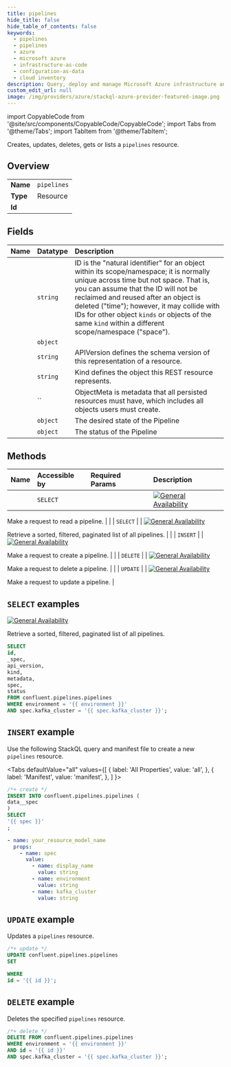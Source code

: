 ```yaml
---
title: pipelines
hide_title: false
hide_table_of_contents: false
keywords:
  - pipelines
  - pipelines
  - azure
  - microsoft azure
  - infrastructure-as-code
  - configuration-as-data
  - cloud inventory
description: Query, deploy and manage Microsoft Azure infrastructure and resources using SQL
custom_edit_url: null
image: /img/providers/azure/stackql-azure-provider-featured-image.png
---
```


import CopyableCode from '@site/src/components/CopyableCode/CopyableCode';
import Tabs from '@theme/Tabs';
import TabItem from '@theme/TabItem';

Creates, updates, deletes, gets or lists a <code>pipelines</code> resource.

## Overview
<table><tbody>
<tr><td><b>Name</b></td><td><code>pipelines</code></td></tr>
<tr><td><b>Type</b></td><td>Resource</td></tr>
<tr><td><b>Id</b></td><td><CopyableCode code="confluent.pipelines.pipelines" /></td></tr>
</tbody></table>

## Fields
| Name | Datatype | Description |
|:-----|:---------|:------------|
| <CopyableCode code="id" /> | `string` | ID is the "natural identifier" for an object within its scope/namespace; it is normally unique across time but not space. That is, you can assume that the ID will not be reclaimed and reused after an object is deleted ("time"); however, it may collide with IDs for other object `kinds` or objects of the same `kind` within a different scope/namespace ("space"). |
| <CopyableCode code="_spec" /> | `object` |  |
| <CopyableCode code="api_version" /> | `string` | APIVersion defines the schema version of this representation of a resource. |
| <CopyableCode code="kind" /> | `string` | Kind defines the object this REST resource represents. |
| <CopyableCode code="metadata" /> | `` | ObjectMeta is metadata that all persisted resources must have, which includes all objects users must create. |
| <CopyableCode code="spec" /> | `object` | The desired state of the Pipeline |
| <CopyableCode code="status" /> | `object` | The status of the Pipeline |

## Methods
| Name | Accessible by | Required Params | Description |
|:-----|:--------------|:----------------|:------------|
| <CopyableCode code="get_sd_v1pipeline" /> | `SELECT` | <CopyableCode code="environment, id, spec.kafka_cluster" /> | [![General Availability](https://img.shields.io/badge/Lifecycle%20Stage-General%20Availability-%2345c6e8)](#section/Versioning/API-Lifecycle-Policy)

Make a request to read a pipeline. |
| <CopyableCode code="list_sd_v1pipelines" /> | `SELECT` | <CopyableCode code="environment, spec.kafka_cluster" /> | [![General Availability](https://img.shields.io/badge/Lifecycle%20Stage-General%20Availability-%2345c6e8)](#section/Versioning/API-Lifecycle-Policy)

Retrieve a sorted, filtered, paginated list of all pipelines. |
| <CopyableCode code="create_sd_v1pipeline" /> | `INSERT` | <CopyableCode code="" /> | [![General Availability](https://img.shields.io/badge/Lifecycle%20Stage-General%20Availability-%2345c6e8)](#section/Versioning/API-Lifecycle-Policy)

Make a request to create a pipeline. |
| <CopyableCode code="delete_sd_v1pipeline" /> | `DELETE` | <CopyableCode code="environment, id, spec.kafka_cluster" /> | [![General Availability](https://img.shields.io/badge/Lifecycle%20Stage-General%20Availability-%2345c6e8)](#section/Versioning/API-Lifecycle-Policy)

Make a request to delete a pipeline. |
| <CopyableCode code="update_sd_v1pipeline" /> | `UPDATE` | <CopyableCode code="id" /> | [![General Availability](https://img.shields.io/badge/Lifecycle%20Stage-General%20Availability-%2345c6e8)](#section/Versioning/API-Lifecycle-Policy)

Make a request to update a pipeline. |

## `SELECT` examples

[![General Availability](https://img.shields.io/badge/Lifecycle%20Stage-General%20Availability-%2345c6e8)](#section/Versioning/API-Lifecycle-Policy)

Retrieve a sorted, filtered, paginated list of all pipelines.


```sql
SELECT
id,
_spec,
api_version,
kind,
metadata,
spec,
status
FROM confluent.pipelines.pipelines
WHERE environment = '{{ environment }}'
AND spec.kafka_cluster = '{{ spec.kafka_cluster }}';
```
## `INSERT` example

Use the following StackQL query and manifest file to create a new <code>pipelines</code> resource.

<Tabs
    defaultValue="all"
    values={[
        { label: 'All Properties', value: 'all', },
        { label: 'Manifest', value: 'manifest', },
    ]
}>
<TabItem value="all">

```sql
/*+ create */
INSERT INTO confluent.pipelines.pipelines (
data__spec
)
SELECT 
'{{ spec }}'
;
```
</TabItem>
<TabItem value="manifest">

```yaml
- name: your_resource_model_name
  props:
    - name: spec
      value:
        - name: display_name
          value: string
        - name: environment
          value: string
        - name: kafka_cluster
          value: string

```
</TabItem>
</Tabs>

## `UPDATE` example

Updates a <code>pipelines</code> resource.

```sql
/*+ update */
UPDATE confluent.pipelines.pipelines
SET 

WHERE 
id = '{{ id }}';
```

## `DELETE` example

Deletes the specified <code>pipelines</code> resource.

```sql
/*+ delete */
DELETE FROM confluent.pipelines.pipelines
WHERE environment = '{{ environment }}'
AND id = '{{ id }}'
AND spec.kafka_cluster = '{{ spec.kafka_cluster }}';
```
